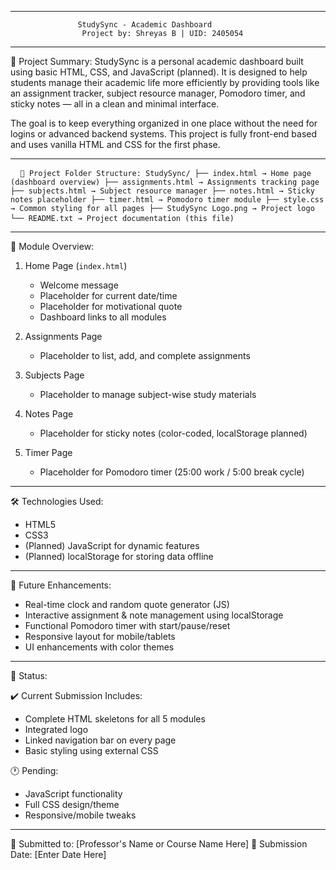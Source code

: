 ------------------------------------------------------------
                   StudySync - Academic Dashboard
                    Project by: Shreyas B | UID: 2405054
------------------------------------------------------------

🔷 Project Summary:
StudySync is a personal academic dashboard built using basic HTML, CSS, and JavaScript (planned). It is designed to help students manage their academic life more efficiently by providing tools like an assignment tracker, subject resource manager, Pomodoro timer, and sticky notes — all in a clean and minimal interface.

The goal is to keep everything organized in one place without the need for logins or advanced backend systems. This project is fully front-end based and uses vanilla HTML and CSS for the first phase.

------------------------------------------------------------

<pre> <code> 📁 Project Folder Structure: StudySync/ ├── index.html → Home page (dashboard overview) ├── assignments.html → Assignments tracking page ├── subjects.html → Subject resource manager ├── notes.html → Sticky notes placeholder ├── timer.html → Pomodoro timer module ├── style.css → Common styling for all pages ├── StudySync Logo.png → Project logo └── README.txt → Project documentation (this file) </code> </pre>

------------------------------------------------------------

📌 Module Overview:

1. Home Page (`index.html`)
   - Welcome message
   - Placeholder for current date/time
   - Placeholder for motivational quote
   - Dashboard links to all modules

2. Assignments Page
   - Placeholder to list, add, and complete assignments

3. Subjects Page
   - Placeholder to manage subject-wise study materials

4. Notes Page
   - Placeholder for sticky notes (color-coded, localStorage planned)

5. Timer Page
   - Placeholder for Pomodoro timer (25:00 work / 5:00 break cycle)

------------------------------------------------------------

🛠️ Technologies Used:

- HTML5
- CSS3
- (Planned) JavaScript for dynamic features
- (Planned) localStorage for storing data offline

------------------------------------------------------------

🔮 Future Enhancements:

- Real-time clock and random quote generator (JS)
- Interactive assignment & note management using localStorage
- Functional Pomodoro timer with start/pause/reset
- Responsive layout for mobile/tablets
- UI enhancements with color themes

------------------------------------------------------------

📅 Status:

✔️ Current Submission Includes:
   - Complete HTML skeletons for all 5 modules
   - Integrated logo
   - Linked navigation bar on every page
   - Basic styling using external CSS

🕐 Pending:
   - JavaScript functionality
   - Full CSS design/theme
   - Responsive/mobile tweaks

------------------------------------------------------------

📌 Submitted to: [Professor's Name or Course Name Here]
📅 Submission Date: [Enter Date Here]
